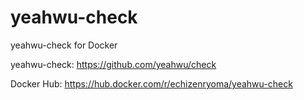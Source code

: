 # yeahwu-check

yeahwu-check for Docker

yeahwu-check: https://github.com/yeahwu/check

Docker Hub: https://hub.docker.com/r/echizenryoma/yeahwu-check
